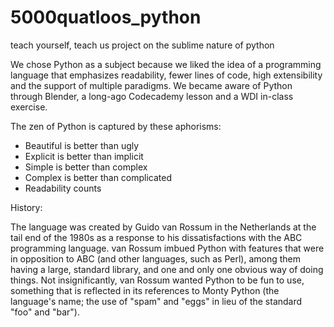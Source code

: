 # 5000quatloos_python
teach yourself, teach us project on the sublime nature of python

We chose Python as a subject because we liked the idea of a programming language that emphasizes readability, fewer lines of code, high extensibility and the support of multiple paradigms. We became aware of Python through Blender, a long-ago Codecademy lesson and a WDI in-class exercise.

The zen of Python is captured by these aphorisms:

+ Beautiful is better than ugly
+ Explicit is better than implicit
+ Simple is better than complex
+ Complex is better than complicated
+ Readability counts

History:

The language was created by Guido van Rossum in the Netherlands at the tail end of the 1980s as a response to his dissatisfactions with the ABC programming language. van Rossum imbued Python with features that were in opposition to ABC (and other languages, such as Perl), among them having a large, standard library, and one and only one obvious way of doing things. Not insignificantly, van Rossum wanted Python to be fun to use, something that is reflected in its references to Monty Python (the language's name; the use of "spam" and "eggs" in lieu of the standard "foo" and "bar").


